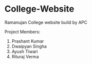 # College-Website
Ramanujan College website build by APC

Project Members:
1. Prashant Kumar 
2. Dwaipyan Singha
3. Ayush Tiwari
4. Rituraj Verma